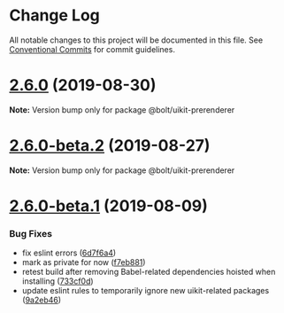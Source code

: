 # Change Log

All notable changes to this project will be documented in this file.
See [Conventional Commits](https://conventionalcommits.org) for commit guidelines.

# [2.6.0](https://github.com/Tribex/prerenderer/compare/v2.6.0-beta.2...v2.6.0) (2019-08-30)

**Note:** Version bump only for package @bolt/uikit-prerenderer





# [2.6.0-beta.2](https://github.com/Tribex/prerenderer/compare/v2.6.0-beta.1...v2.6.0-beta.2) (2019-08-27)

**Note:** Version bump only for package @bolt/uikit-prerenderer





# [2.6.0-beta.1](https://github.com/Tribex/prerenderer/compare/v2.5.6...v2.6.0-beta.1) (2019-08-09)


### Bug Fixes

* fix eslint errors ([6d7f6a4](https://github.com/Tribex/prerenderer/commit/6d7f6a4))
* mark as private for now ([f7eb881](https://github.com/Tribex/prerenderer/commit/f7eb881))
* retest build after removing Babel-related dependencies hoisted when installing ([733cf0d](https://github.com/Tribex/prerenderer/commit/733cf0d))
* update eslint rules to temporarily ignore new uikit-related packages ([9a2eb46](https://github.com/Tribex/prerenderer/commit/9a2eb46))
